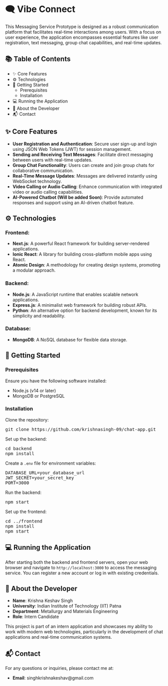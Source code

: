 <!DOCTYPE html>
<html lang="en">

<body>

<h1>🗨️ Vibe Connect</h1>

<p>This Messaging Service Prototype is designed as a robust communication platform that facilitates real-time interactions among users. With a focus on user experience, the application encompasses essential features like user registration, text messaging, group chat capabilities, and real-time updates.</p>

<h2>📚 Table of Contents</h2>
<ul>
    <li>✨ Core Features</li>
    <li>⚙️ Technologies</li>
    <li>🚀 Getting Started
        <ul>
            <li>Prerequisites</li>
            <li>Installation</li>
        </ul>
    </li>
    <li>💻 Running the Application</li>
    <li>👤 About the Developer</li>
    <li>📬 Contact</li>
</ul>

<h2>✨ Core Features</h2>
<ul>
    <li><strong>User Registration and Authentication</strong>: Secure user sign-up and login using JSON Web Tokens (JWT) for session management.</li>
    <li><strong>Sending and Receiving Text Messages</strong>: Facilitate direct messaging between users with real-time updates.</li>
    <li><strong>Group Chat Functionality</strong>: Users can create and join group chats for collaborative communication.</li>
    <li><strong>Real-Time Message Updates</strong>: Messages are delivered instantly using WebSocket technology.</li>
    <li><strong>Video Calling or Audio Calling</strong>: Enhance communication with integrated video or audio calling capabilities.</li>
    <li><strong>AI-Powered Chatbot (Will be added Soon)</strong>: Provide automated responses and support using an AI-driven chatbot feature.</li>
</ul>

<h2>⚙️ Technologies</h2>
<h3>Frontend:</h3>
<ul>
    <li><strong>Next.js</strong>: A powerful React framework for building server-rendered applications.</li>
    <li><strong>Ionic React</strong>: A library for building cross-platform mobile apps using React.</li>
    <li><strong>Atomic Design</strong>: A methodology for creating design systems, promoting a modular approach.</li>
</ul>

<h3>Backend:</h3>
<ul>
    <li><strong>Node.js</strong>: A JavaScript runtime that enables scalable network applications.</li>
    <li><strong>Express.js</strong>: A minimalist web framework for building robust APIs.</li>
    <li><strong>Python</strong>: An alternative option for backend development, known for its simplicity and readability.</li>
</ul>

<h3>Database:</h3>
<ul>
    <li><strong>MongoDB</strong>: A NoSQL database for flexible data storage.</li>
  
</ul>

<h2>🚀 Getting Started</h2>
<h3>Prerequisites</h3>
<p>Ensure you have the following software installed:</p>
<ul>
    <li>Node.js (v14 or later)</li>
    <li>MongoDB or PostgreSQL</li>
</ul>

<h3>Installation</h3>
<p>Clone the repository:</p>
<pre>
git clone https://github.com/krishnasingh-09/chat-app.git
</pre>

<p>Set up the backend:</p>
<pre>
cd backend
npm install
</pre>

<p>Create a <code>.env</code> file for environment variables:</p>
<pre>
DATABASE_URL=your_database_url
JWT_SECRET=your_secret_key
PORT=3000
</pre>

<p>Run the backend:</p>
<pre>
npm start
</pre>

<p>Set up the frontend:</p>
<pre>
cd ../frontend
npm install
npm start
</pre>

<h2>💻 Running the Application</h2>
<p>After starting both the backend and frontend servers, open your web browser and navigate to <code>http://localhost:3000</code> to access the messaging service. You can register a new account or log in with existing credentials.</p>



<h2>👤 About the Developer</h2>
<ul>
    <li><strong>Name</strong>: Krishna Keshav Singh</li>
    <li><strong>University</strong>: Indian Institute of Technology (IIT) Patna</li>
    <li><strong>Department</strong>: Metallurgy and Materials Engineering</li>
    <li><strong>Role</strong>: Intern Candidate</li>
</ul>
<p>This project is part of an intern application and showcases my ability to work with modern web technologies, particularly in the development of chat applications and real-time communication systems.</p>

<h2>📬 Contact</h2>
<p>For any questions or inquiries, please contact me at:</p>
<ul>
    <li><strong>Email</strong>: singhkrishnakeshav@gmail.com</li>
</ul>

</body>
</html>

